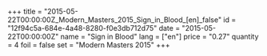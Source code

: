 +++
title = "2015-05-22T00:00:00Z_Modern_Masters_2015_Sign_in_Blood_[en]_false"
id = "12f94c5a-684e-4a48-8280-f0e3db712d75"
date = "2015-05-22T00:00:00Z"
name = "Sign in Blood"
lang = ["en"]
price = "0.27"
quantity = 4
foil = false
set = "Modern Masters 2015"
+++
